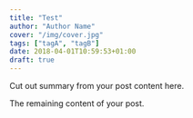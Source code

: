 ```yaml
---
title: "Test"
author: "Author Name"
cover: "/img/cover.jpg"
tags: ["tagA", "tagB"]
date: 2018-04-01T10:59:53+01:00
draft: true
---
```


Cut out summary from your post content here.

<!--more-->

The remaining content of your post.
